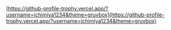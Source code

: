 [https://github-profile-trophy.vercel.app/?username=ichimiya1234&theme=gruvbox](https://github-profile-trophy.vercel.app/?username=ichimiya1234&theme=gruvbox)
